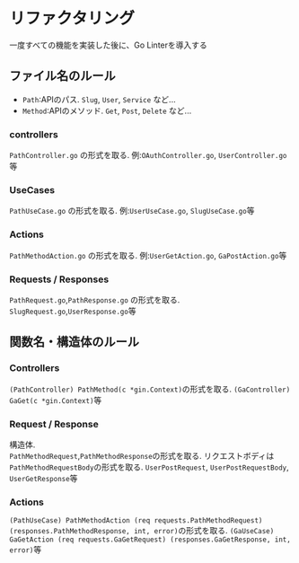 # リファクタリング
一度すべての機能を実装した後に、Go Linterを導入する


## ファイル名のルール
* `Path`:APIのパス. `Slug`, `User`, `Service` など...
* `Method`:APIのメソッド. `Get`, `Post`, `Delete` など...
### controllers
`PathController.go` の形式を取る. 例:`OAuthController.go`, `UserController.go`等

### UseCases
`PathUseCase.go` の形式を取る. 例:`UserUseCase.go`, `SlugUseCase.go`等

### Actions
`PathMethodAction.go` の形式を取る. 例:`UserGetAction.go`, `GaPostAction.go`等

### Requests / Responses
`PathRequest.go`,`PathResponse.go` の形式を取る. `SlugRequest.go`,`UserResponse.go`等

## 関数名・構造体のルール
### Controllers
`(PathController) PathMethod(c *gin.Context)`の形式を取る.
`(GaController) GaGet(c *gin.Context)`等

### Request / Response
構造体.  
`PathMethodRequest`,`PathMethodResponse`の形式を取る. リクエストボディは`PathMethodRequestBody`の形式を取る. `UserPostRequest`, `UserPostRequestBody`, `UserGetResponse`等

### Actions
`(PathUseCase) PathMethodAction (req requests.PathMethodRequest) (responses.PathMethodResponse, int, error)`の形式を取る.
`(GaUseCase) GaGetAction (req requests.GaGetRequest) (responses.GaGetResponse, int, error)`等